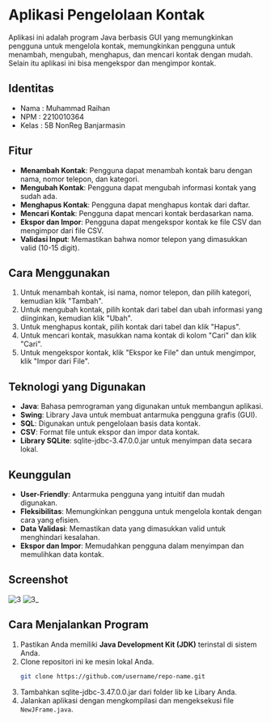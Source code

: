 # Aplikasi Pengelolaan Kontak

Aplikasi ini adalah program Java berbasis GUI yang memungkinkan pengguna untuk mengelola kontak, memungkinkan pengguna untuk menambah, mengubah, menghapus, dan mencari kontak dengan mudah. Selain itu aplikasi ini bisa mengekspor dan mengimpor kontak.

## Identitas
- Nama  : Muhammad Raihan
- NPM   : 2210010364
- Kelas : 5B NonReg Banjarmasin

## Fitur
- **Menambah Kontak**: Pengguna dapat menambah kontak baru dengan nama, nomor telepon, dan kategori.
- **Mengubah Kontak**: Pengguna dapat mengubah informasi kontak yang sudah ada.
- **Menghapus Kontak**: Pengguna dapat menghapus kontak dari daftar.
- **Mencari Kontak**: Pengguna dapat mencari kontak berdasarkan nama.
- **Ekspor dan Impor**: Pengguna dapat mengekspor kontak ke file CSV dan mengimpor dari file CSV.
- **Validasi Input**: Memastikan bahwa nomor telepon yang dimasukkan valid (10-15 digit).

## Cara Menggunakan
1. Untuk menambah kontak, isi nama, nomor telepon, dan pilih kategori, kemudian klik "Tambah".
2. Untuk mengubah kontak, pilih kontak dari tabel dan ubah informasi yang diinginkan, kemudian klik "Ubah".
3. Untuk menghapus kontak, pilih kontak dari tabel dan klik "Hapus".
4. Untuk mencari kontak, masukkan nama kontak di kolom "Cari" dan klik "Cari".
5. Untuk mengekspor kontak, klik "Ekspor ke File" dan untuk mengimpor, klik "Impor dari File".

## Teknologi yang Digunakan
- **Java**: Bahasa pemrograman yang digunakan untuk membangun aplikasi.
- **Swing**: Library Java untuk membuat antarmuka pengguna grafis (GUI).
- **SQL**: Digunakan untuk pengelolaan basis data kontak.
- **CSV**: Format file untuk ekspor dan impor data kontak.
- **Library SQLite**: sqlite-jdbc-3.47.0.0.jar untuk menyimpan data secara lokal.

## Keunggulan
- **User-Friendly**: Antarmuka pengguna yang intuitif dan mudah digunakan.
- **Fleksibilitas**: Memungkinkan pengguna untuk mengelola kontak dengan cara yang efisien.
- **Data Validasi**: Memastikan data yang dimasukkan valid untuk menghindari kesalahan.
- **Ekspor dan Impor**: Memudahkan pengguna dalam menyimpan dan memulihkan data kontak.

## Screenshot
![3](https://github.com/user-attachments/assets/5a63d61b-fb4c-4207-a892-b291213a2d74)
![3_](https://github.com/user-attachments/assets/ce3f625e-3b09-496e-86c3-a81c8843a371)

## Cara Menjalankan Program
1. Pastikan Anda memiliki **Java Development Kit (JDK)** terinstal di sistem Anda.
2. Clone repositori ini ke mesin lokal Anda.
   ```bash
   git clone https://github.com/username/repo-name.git
3. Tambahkan sqlite-jdbc-3.47.0.0.jar dari folder lib ke Libary Anda.
4. Jalankan aplikasi dengan mengkompilasi dan mengeksekusi file `NewJFrame.java`.
